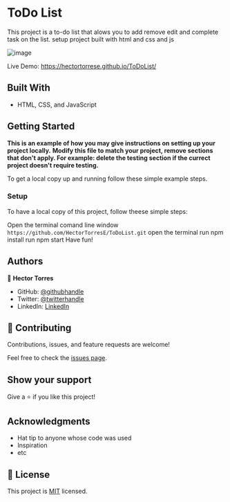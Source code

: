 # ToDo List
This project is a to-do list that alows you to add remove edit and complete task on the list. setup project built with html and css and js

![image](https://user-images.githubusercontent.com/31547587/154532062-1479a41e-5d60-4317-82da-1773b0e58862.png)

Live Demo: https://hectortorrese.github.io/ToDoList/

## Built With

- HTML, CSS, and JavaScript



## Getting Started

**This is an example of how you may give instructions on setting up your project locally.**
**Modify this file to match your project, remove sections that don't apply. For example: delete the testing section if the currect project doesn't require testing.**


To get a local copy up and running follow these simple example steps.

### Setup

To have a local copy of this project, follow theese simple steps:

Open the terminal comand line window
`https://github.com/HectorTorresE/ToDoList.git`
open the terminal
run npm install
run npm start
Have fun!




## Authors

👤 **Hector Torres**

- GitHub: [@githubhandle](https://github.com/HectorTorresE)
- Twitter: [@twitterhandle](https://twitter.com/HectorT00406915)
- LinkedIn: [LinkedIn](https://linkedin.com/in/linkedinhandle)

## 🤝 Contributing

Contributions, issues, and feature requests are welcome!

Feel free to check the [issues page](../../issues/).

## Show your support

Give a ⭐️ if you like this project!

## Acknowledgments

- Hat tip to anyone whose code was used
- Inspiration
- etc

## 📝 License

This project is [MIT](./MIT.md) licensed.

